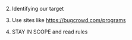 2. Identifying our target

1. Use sites like https://bugcrowd.com/programs
2. STAY IN SCOPE and read rules